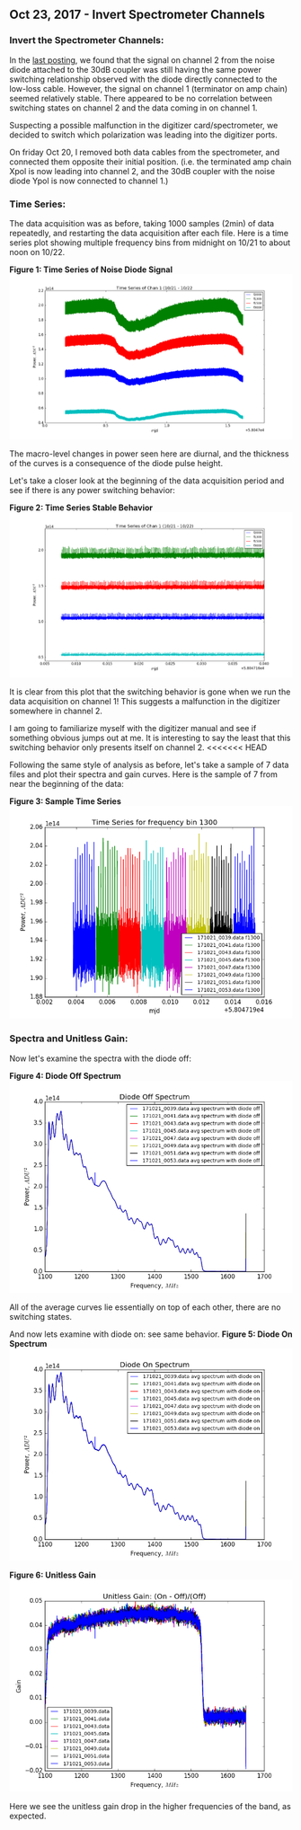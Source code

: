 ## Oct 23, 2017 - Invert Spectrometer Channels

### Invert the Spectrometer Channels:

In the [last posting](../20171020_1000_Sample_TermCoupler/index.md), we
found that the signal on channel 2 from the noise diode attached to the 30dB coupler was
still having the same power switching relationship observed with the diode
directly connected to the low-loss cable. However, the signal on channel 1
(terminator on amp chain) seemed relatively stable. There appeared to be no
correlation between switching states on channel 2 and the data coming in on
channel 1. 

Suspecting a possible malfunction in the digitizer card/spectrometer, we decided
to switch which polarization was leading into the digitizer ports.

On friday Oct 20, I removed both data cables from the spectrometer, and
connected them opposite their initial position. (i.e. the terminated amp chain Xpol
is now leading into channel 2, and the 30dB coupler with the noise diode Ypol is
now connected to channel 1.) 

### Time Series:

The data acquisition was as before, taking 1000 samples (2min) of data
repeatedly, and restarting the data acquisition after each file. Here is a time
series plot showing multiple frequency bins from midnight on 10/21 to about noon
on 10/22.

**Figure 1: Time Series of Noise Diode Signal**
![Stable](Time_Series_Chan1_Stable.png)

The macro-level changes in power seen here are diurnal, and the thickness of the
curves is a consequence of the diode pulse height.

Let's take a closer look at the beginning of the data acquisition period and see
if there is any power switching behavior:

**Figure 2: Time Series Stable Behavior**
![noswitching](ZoomedTSInvert.png)

It is clear from this plot that the switching behavior is gone when we run the
data acquisition on channel 1! This suggests a malfunction in the digitizer
somewhere in channel 2. 

I am going to familiarize myself with the digitizer manual and see if something
obvious jumps out at me. It is interesting to say the least that this switching
behavior only presents itself on channel 2.
<<<<<<< HEAD

Following the same style of analysis as before, let's take a sample of 7 data
files and plot their spectra and gain curves. Here is the sample of 7 from near
the beginning of the data:

**Figure 3: Sample Time Series**
![samp](TSStable.png)

### Spectra and Unitless Gain:

Now let's examine the spectra with the diode off:

**Figure 4: Diode Off Spectrum**
![off](diodeoffspectrumInvert.png)

All of the average curves lie essentially on top of each other, there are no
switching states.

And now lets examine with diode on: see same behavior.
**Figure 5: Diode On Spectrum**
![on](diodeonspectrumInvert.png)

**Figure 6: Unitless Gain**
![gain](UnitlessGainInvert.png)

Here we see the unitless gain drop in the higher frequencies of the band, as
expected.
